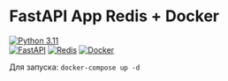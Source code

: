 # FastAPI App Redis + Docker

[![Python 3.11](https://img.shields.io/badge/python-3.8+-green.svg)](https://www.python.org/downloads/release/python-380/)\
[![FastAPI](https://img.shields.io/badge/FastAPI-005571?style=for-the-badge&logo=fastapi)](https://fastapi.tiangolo.com/)
[![Redis](https://img.shields.io/badge/redis-%23DD0031.svg?style=for-the-badge&logo=redis&logoColor=white)](https://redis.io/)
[![Docker](https://img.shields.io/badge/docker-%23316192.svg?style=for-the-badge&logo=docker&logoColor=white)](https://www.docker.com/)

Для запуска:
`docker-compose up -d`
